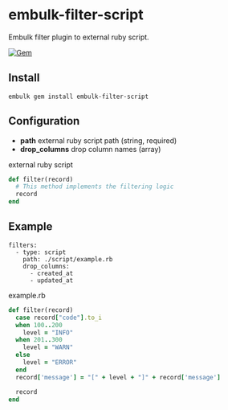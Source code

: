# embulk-filter-script

Embulk filter plugin to external ruby script.

[![Gem](https://img.shields.io/gem/dt/embulk-filter-script.svg)](https://rubygems.org/gems/embulk-filter-script)

## Install

```
embulk gem install embulk-filter-script
```

## Configuration

* **path** external ruby script path (string, required)
* **drop_columns** drop column names (array)

external ruby script 
```ruby
def filter(record)
  # This method implements the filtering logic
  record
end
```

## Example

```
filters:
  - type: script
    path: ./script/example.rb
    drop_columns:
      - created_at
      - updated_at
```

example.rb
```ruby
def filter(record)
  case record["code"].to_i
  when 100..200
    level = "INFO"
  when 201..300
    level = "WARN"
  else
    level = "ERROR"
  end
  record['message'] = "[" + level + "]" + record['message']

  record
end
```
